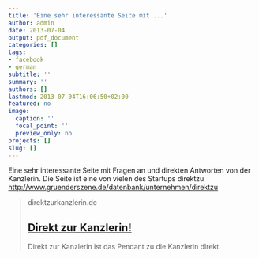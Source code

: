 ```yaml
---
title: 'Eine sehr interessante Seite mit ...'
author: admin
date: 2013-07-04
output: pdf_document
categories: []
tags:
- facebook
- german
subtitle: ''
summary: ''
authors: []
lastmod: 2013-07-04T16:06:50+02:00
featured: no
image:
  caption: ''
  focal_point: ''
  preview_only: no
projects: []
slug: []
---
```

Eine sehr interessante Seite mit Fragen an und direkten Antworten von der Kanzlerin.
Die Seite ist eine von vielen des Startups direktzu 
http://www.gruenderszene.de/datenbank/unternehmen/direktzu
> direktzurkanzlerin.de
> ## [Direkt zur Kanzlerin!](http://www.direktzurkanzlerin.de/)
>
>Direkt zur Kanzlerin ist das Pendant zu die Kanzlerin direkt.

